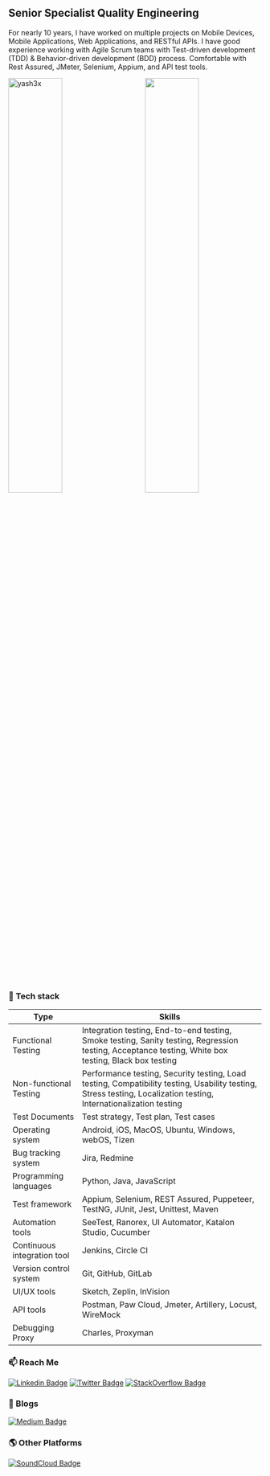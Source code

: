 <!--
### Hi there 👋
**yash3x/yash3x** is a ✨ _special_ ✨ repository because its `README.md` (this file) appears on your GitHub profile.

Here are some ideas to get you started:

- 🔭 I’m currently working on ...
- 🌱 I’m currently learning ...
- 👯 I’m looking to collaborate on ...
- 🤔 I’m looking for help with ...
- 💬 Ask me about ...
- 📫 How to reach me: ...
- 😄 Pronouns: ...
- ⚡ Fun fact: ...
-->


## Senior Specialist Quality Engineering

For nearly 10 years, I have worked on multiple projects on Mobile Devices, Mobile Applications, Web Applications, and RESTful APIs. I have good experience working with Agile Scrum teams with Test-driven development (TDD) & Behavior-driven development (BDD) process. Comfortable with Rest Assured, JMeter, Selenium, Appium, and API test tools.


<img align='right' width=46% src="https://github-readme-stats.vercel.app/api?username=yash3x&show_icons=true">
<img align="center" width=46% src="https://github-readme-streak-stats.herokuapp.com/?user=yash3x&" alt="yash3x" /></p>


### 🚀 Tech stack

| Type         | Skills            |
| -------------- | ---------          |
| Functional Testing	| Integration testing, End-to-end testing, Smoke testing, Sanity testing, Regression testing, Acceptance testing, White box testing, Black box testing |	
| Non-functional Testing	| Performance testing, Security testing, Load testing, Compatibility testing, Usability testing, Stress testing, Localization testing, Internationalization testing |
| Test Documents	| Test strategy, Test plan, Test cases | 
| Operating system    | Android, iOS, MacOS, Ubuntu, Windows, webOS, Tizen
| Bug tracking system	| Jira, Redmine |
| Programming languages    | Python, Java, JavaScript |
| Test framework	| Appium, Selenium, REST Assured, Puppeteer, TestNG, JUnit, Jest, Unittest, Maven |
| Automation tools    | SeeTest, Ranorex, UI Automator, Katalon Studio, Cucumber |
| Continuous integration tool    | Jenkins, Circle CI |
| Version control system	| Git, GitHub, GitLab |
| UI/UX tools	| Sketch, Zeplin, InVision |
| API tools    | Postman, Paw Cloud, Jmeter, Artillery, Locust, WireMock |
| Debugging Proxy	| Charles, Proxyman |


### 📫 Reach Me

[![Linkedin Badge](https://img.shields.io/badge/LinkedIn-0077B5?style=for-the-badge&logo=linkedin&logoColor=white)](https://www.linkedin.com/in/yashwantdas/) 
[![Twitter Badge](https://img.shields.io/badge/Twitter-1DA1F2?style=for-the-badge&logo=twitter&logoColor=white)](https://twitter.com/yash3x) 
[![StackOverflow Badge](https://img.shields.io/badge/Stack%20Overflow-F58025?style=for-the-badge&logo=Stack%20Overflow&logoColor=white)](https://stackoverflow.com/users/6400953/yash)


### 📝 Blogs

[![Medium Badge](https://img.shields.io/badge/Medium-12100E?style=for-the-badge&logo=medium&logoColor=white)](https://medium.com/@yash3x/)


### 🌎 Other Platforms

[![SoundCloud Badge](https://img.shields.io/badge/SoundCloud-FF3300?style=for-the-badge&logo=soundcloud&logoColor=white)](https://soundcloud.com/yash3x)